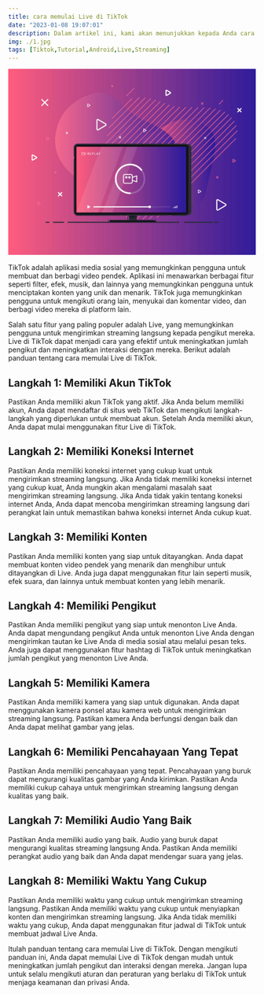 ```yaml
---
title: cara memulai Live di TikTok
date: "2023-01-08 19:07:01"
description: Dalam artikel ini, kami akan menunjukkan kepada Anda cara memulai Live di TikTok. Dengan mengikuti panduan ini, Anda dapat memulai Live di TikTok dengan mudah untuk meningkatkan jumlah pengikut dan interaksi dengan mereka.
img: ./1.jpg
tags: [Tiktok,Tutorial,Android,Live,Streaming]
---
```


![cara memulai Live di TikTok](1.jpg)

TikTok adalah aplikasi media sosial yang memungkinkan pengguna untuk membuat dan berbagi video pendek. Aplikasi ini menawarkan berbagai fitur seperti filter, efek, musik, dan lainnya yang memungkinkan pengguna untuk menciptakan konten yang unik dan menarik. TikTok juga memungkinkan pengguna untuk mengikuti orang lain, menyukai dan komentar video, dan berbagi video mereka di platform lain.

Salah satu fitur yang paling populer adalah Live, yang memungkinkan pengguna untuk mengirimkan streaming langsung kepada pengikut mereka. Live di TikTok dapat menjadi cara yang efektif untuk meningkatkan jumlah pengikut dan meningkatkan interaksi dengan mereka. Berikut adalah panduan tentang cara memulai Live di TikTok.

## Langkah 1: Memiliki Akun TikTok

Pastikan Anda memiliki akun TikTok yang aktif. Jika Anda belum memiliki akun, Anda dapat mendaftar di situs web TikTok dan mengikuti langkah-langkah yang diperlukan untuk membuat akun. Setelah Anda memiliki akun, Anda dapat mulai menggunakan fitur Live di TikTok.

## Langkah 2: Memiliki Koneksi Internet

Pastikan Anda memiliki koneksi internet yang cukup kuat untuk mengirimkan streaming langsung. Jika Anda tidak memiliki koneksi internet yang cukup kuat, Anda mungkin akan mengalami masalah saat mengirimkan streaming langsung. Jika Anda tidak yakin tentang koneksi internet Anda, Anda dapat mencoba mengirimkan streaming langsung dari perangkat lain untuk memastikan bahwa koneksi internet Anda cukup kuat.

## Langkah 3: Memiliki Konten

Pastikan Anda memiliki konten yang siap untuk ditayangkan. Anda dapat membuat konten video pendek yang menarik dan menghibur untuk ditayangkan di Live. Anda juga dapat menggunakan fitur lain seperti musik, efek suara, dan lainnya untuk membuat konten yang lebih menarik.

## Langkah 4: Memiliki Pengikut

Pastikan Anda memiliki pengikut yang siap untuk menonton Live Anda. Anda dapat mengundang pengikut Anda untuk menonton Live Anda dengan mengirimkan tautan ke Live Anda di media sosial atau melalui pesan teks. Anda juga dapat menggunakan fitur hashtag di TikTok untuk meningkatkan jumlah pengikut yang menonton Live Anda.

## Langkah 5: Memiliki Kamera

Pastikan Anda memiliki kamera yang siap untuk digunakan. Anda dapat menggunakan kamera ponsel atau kamera web untuk mengirimkan streaming langsung. Pastikan kamera Anda berfungsi dengan baik dan Anda dapat melihat gambar yang jelas.

## Langkah 6: Memiliki Pencahayaan Yang Tepat

Pastikan Anda memiliki pencahayaan yang tepat. Pencahayaan yang buruk dapat mengurangi kualitas gambar yang Anda kirimkan. Pastikan Anda memiliki cukup cahaya untuk mengirimkan streaming langsung dengan kualitas yang baik.

## Langkah 7: Memiliki Audio Yang Baik

Pastikan Anda memiliki audio yang baik. Audio yang buruk dapat mengurangi kualitas streaming langsung Anda. Pastikan Anda memiliki perangkat audio yang baik dan Anda dapat mendengar suara yang jelas.

## Langkah 8: Memiliki Waktu Yang Cukup

Pastikan Anda memiliki waktu yang cukup untuk mengirimkan streaming langsung. Pastikan Anda memiliki waktu yang cukup untuk menyiapkan konten dan mengirimkan streaming langsung. Jika Anda tidak memiliki waktu yang cukup, Anda dapat menggunakan fitur jadwal di TikTok untuk membuat jadwal Live Anda.

Itulah panduan tentang cara memulai Live di TikTok. Dengan mengikuti panduan ini, Anda dapat memulai Live di TikTok dengan mudah untuk meningkatkan jumlah pengikut dan interaksi dengan mereka. Jangan lupa untuk selalu mengikuti aturan dan peraturan yang berlaku di TikTok untuk menjaga keamanan dan privasi Anda.